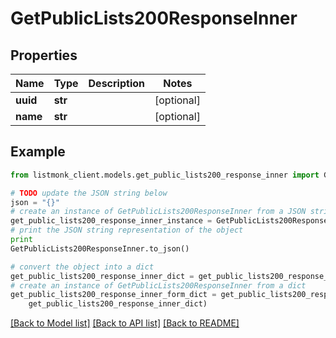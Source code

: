# GetPublicLists200ResponseInner


## Properties
Name | Type | Description | Notes
------------ | ------------- | ------------- | -------------
**uuid** | **str** |  | [optional] 
**name** | **str** |  | [optional] 

## Example

```python
from listmonk_client.models.get_public_lists200_response_inner import GetPublicLists200ResponseInner

# TODO update the JSON string below
json = "{}"
# create an instance of GetPublicLists200ResponseInner from a JSON string
get_public_lists200_response_inner_instance = GetPublicLists200ResponseInner.from_json(json)
# print the JSON string representation of the object
print
GetPublicLists200ResponseInner.to_json()

# convert the object into a dict
get_public_lists200_response_inner_dict = get_public_lists200_response_inner_instance.to_dict()
# create an instance of GetPublicLists200ResponseInner from a dict
get_public_lists200_response_inner_form_dict = get_public_lists200_response_inner.from_dict(
    get_public_lists200_response_inner_dict)
```
[[Back to Model list]](../README.md#documentation-for-models) [[Back to API list]](../README.md#documentation-for-api-endpoints) [[Back to README]](../README.md)


